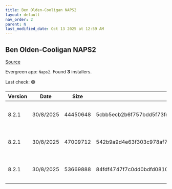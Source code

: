 ```yaml
---
title: Ben Olden-Cooligan NAPS2
layout: default
nav_order: 2
parent: N
last_modified_date: Oct 13 2025 at 12:59 AM
---
```


## Ben Olden-Cooligan NAPS2

[Source](https://www.naps2.com/)

Evergreen app: `Naps2`. Found **3** installers.

Last check: 🟢

| Version | Date      | Size     | Sha256                                                           | Architecture | InstallerType | Type | URI                                                                                                                                                                          |
| ------- | --------- | -------- | ---------------------------------------------------------------- | ------------ | ------------- | ---- | ---------------------------------------------------------------------------------------------------------------------------------------------------------------------------- |
| 8.2.1   | 30/8/2025 | 44450648 | 5cbb5ecb2b6f757bdd5f73fe0e87d3d11a9c09c6ed804a7cd889a9e53960a893 | ARM64        | Default       | exe  | [https://github.com/cyanfish/naps2/releases/download/v8.2.1/naps2-8.2.1-win-arm64.exe](https://github.com/cyanfish/naps2/releases/download/v8.2.1/naps2-8.2.1-win-arm64.exe) |
| 8.2.1   | 30/8/2025 | 47009712 | 542b9a9d4e63f303c978af7dccfc6a969c3ccb1ddafb10b6f4f2939d54a09a0d | x64          | Default       | exe  | [https://github.com/cyanfish/naps2/releases/download/v8.2.1/naps2-8.2.1-win-x64.exe](https://github.com/cyanfish/naps2/releases/download/v8.2.1/naps2-8.2.1-win-x64.exe)     |
| 8.2.1   | 30/8/2025 | 53669888 | 84fdf4747f7c0dd0bdfd081073684c6dc1924ec08283939b3ffa7893c2131aec | x64          | Default       | msi  | [https://github.com/cyanfish/naps2/releases/download/v8.2.1/naps2-8.2.1-win-x64.msi](https://github.com/cyanfish/naps2/releases/download/v8.2.1/naps2-8.2.1-win-x64.msi)     |
